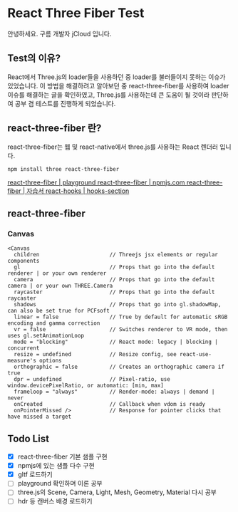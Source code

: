# React Three Fiber Test

안녕하세요. 구름 개발자 jCloud 입니다.

## Test의 이유?

React에서 Three.js의 loader들을 사용하던 중 loader를 불러들이지 못하는 이슈가 있었습니다.
이 방법을 해결하려고 알아보던 중 react-three-fiber를 사용하여 loader 이슈를 해결하는 글을 확인하였고, 
Three.js를 사용하는데 큰 도움이 될 것이라 판단하여 공부 겸 테스트를 진행하게 되었습니다.

## react-three-fiber 란?

react-three-fiber는 웹 및 react-native에서 three.js를 사용하는 React 렌더러 입니다.

```
npm install three react-three-fiber
```

[ react-three-fiber | playground ](https://react-three-fiber-website-playground.now.sh/)
[ react-three-fiber | npmjs.com ](https://www.npmjs.com/package/react-three-fiber)
[ react-three-fiber | 자습서 ](https://www.digitalocean.com/community/tutorials/react-react-with-threejs)
[ react-hooks | hooks-section ](https://reactjs.org/docs/hooks-reference.html)

## react-three-fiber

### Canvas
```
<Canvas
  children                      // Threejs jsx elements or regular components
  gl                            // Props that go into the default renderer | or your own renderer
  camera                        // Props that go into the default camera | or your own THREE.Camera
  raycaster                     // Props that go into the default raycaster
  shadows                       // Props that go into gl.shadowMap, can also be set true for PCFsoft
  linear = false                // True by default for automatic sRGB encoding and gamma correction
  vr = false                    // Switches renderer to VR mode, then uses gl.setAnimationLoop
  mode = "blocking"             // React mode: legacy | blocking | concurrent
  resize = undefined            // Resize config, see react-use-measure's options
  orthographic = false          // Creates an orthographic camera if true
  dpr = undefined               // Pixel-ratio, use window.devicePixelRatio, or automatic: [min, max]
  frameloop = "always"          // Render-mode: always | demand | never
  onCreated                     // Callback when vdom is ready
  onPointerMissed />            // Response for pointer clicks that have missed a target
```

## Todo List

- [x] react-three-fiber 기본 샘플 구현
- [x] npmjs에 있는 샘플 다수 구현
- [x] gltf 로드하기
- [ ] playground 확인하며 이론 공부
- [ ] three.js의 Scene, Camera, Light, Mesh, Geometry, Material 다시 공부 
- [ ] hdr 등 캔버스 배경 로드하기
